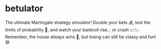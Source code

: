 # betulator
The ultimate Martingale strategy simulator! Double your bets 💰, test the limits of probability 🎯, and watch your bankroll rise... or crash 📈📉. Remember, the house always wins 🏦, but losing can still be classy and fun! 😄

